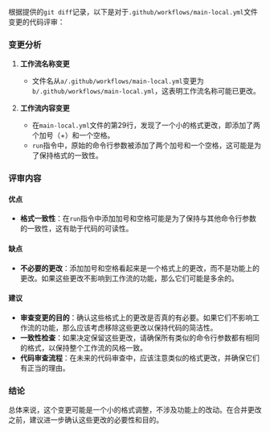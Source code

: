根据提供的`git diff`记录，以下是对于`.github/workflows/main-local.yml`文件变更的代码评审：

### 变更分析

1. **工作流名称变更**
   - 文件名从`a/.github/workflows/main-local.yml`变更为`b/.github/workflows/main-local.yml`，这表明工作流名称可能已更改。

2. **工作流内容变更**
   - 在`main-local.yml`文件的第29行，发现了一个小的格式更改，即添加了两个加号（+）和一个空格。
   - `run`指令中，原始的命令行参数被添加了两个加号和一个空格，这可能是为了保持格式的一致性。

### 评审内容

#### 优点
- **格式一致性**：在`run`指令中添加加号和空格可能是为了保持与其他命令行参数的一致性，这有助于代码的可读性。

#### 缺点
- **不必要的更改**：添加加号和空格看起来是一个格式上的更改，而不是功能上的更改。如果这些更改不影响到工作流的功能，那么它们可能是多余的。

#### 建议
- **审查变更的目的**：确认这些格式上的更改是否真的有必要。如果它们不影响工作流的功能，那么应该考虑移除这些更改以保持代码的简洁性。
- **一致性检查**：如果决定保留这些更改，请确保所有类似的命令行参数都有相同的格式，以保持整个工作流的风格一致。
- **代码审查流程**：在未来的代码审查中，应该注意类似的格式更改，并确保它们有正当的理由。

### 结论
总体来说，这个变更可能是一个小的格式调整，不涉及功能上的改动。在合并更改之前，建议进一步确认这些更改的必要性和目的。